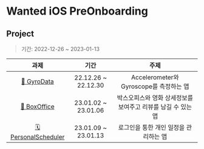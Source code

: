 # Wanted iOS PreOnboarding


## Project
> 기간: 2022-12-26 ~ 2023-01-13

|  과제 | 기간 | 주제 |
| :--------: | :--------: |  :--------: | 
| [🧭 GyroData](https://github.com/Judy-999/ios-wanted-GyroData)     | 22.12.26 ~ 22.12.30   | Accelerometer와 Gyroscope를 측정하는 앱 |
| [🎥 BoxOffice](https://github.com/Judy-999/ios-preonboarding-BoxOffice)    | 23.01.02 ~ 23.01.06| 박스오피스와 영화 상세정보를 보여주고 리뷰를 남길 수 있는 앱 |
| [🗓️ PersonalScheduler](https://github.com/Judy-999/ios-wanted-PersonalScheduler)    | 23.01.09 ~ 23.01.13 | 로그인을 통한 개인 일정을 관리하는 앱 |
